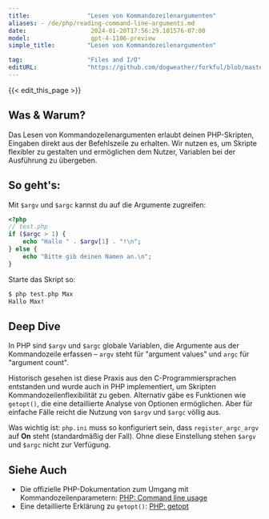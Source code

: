 ```yaml
---
title:                "Lesen von Kommandozeilenargumenten"
aliases: - /de/php/reading-command-line-arguments.md
date:                  2024-01-20T17:56:29.101576-07:00
model:                 gpt-4-1106-preview
simple_title:         "Lesen von Kommandozeilenargumenten"

tag:                  "Files and I/O"
editURL:              "https://github.com/dogweather/forkful/blob/master/content/de/php/reading-command-line-arguments.md"
---
```


{{< edit_this_page >}}

## Was & Warum?
Das Lesen von Kommandozeilenargumenten erlaubt deinen PHP-Skripten, Eingaben direkt aus der Befehlszeile zu erhalten. Wir nutzen es, um Skripte flexibler zu gestalten und ermöglichen dem Nutzer, Variablen bei der Ausführung zu übergeben.

## So geht's:
Mit `$argv` und `$argc` kannst du auf die Argumente zugreifen:

```php
<?php
// test.php
if ($argc > 1) {
    echo "Hallo " . $argv[1] . "!\n";
} else {
    echo "Bitte gib deinen Namen an.\n";
}
```

Starte das Skript so:

```bash
$ php test.php Max
Hallo Max!
```

## Deep Dive
In PHP sind `$argv` und `$argc` globale Variablen, die Argumente aus der Kommandozeile erfassen – `argv` steht für "argument values" und `argc` für "argument count". 

Historisch gesehen ist diese Praxis aus den C-Programmiersprachen entstanden und wurde auch in PHP implementiert, um Skripten Kommandozeilenflexibilität zu geben. Alternativ gäbe es Funktionen wie `getopt()`, die eine detaillierte Analyse von Optionen ermöglichen. Aber für einfache Fälle reicht die Nutzung von `$argv` und `$argc` völlig aus.

Was wichtig ist: `php.ini` muss so konfiguriert sein, dass `register_argc_argv` auf **On** steht (standardmäßig der Fall). Ohne diese Einstellung stehen `$argv` und `$argc` nicht zur Verfügung.

## Siehe Auch
- Die offizielle PHP-Dokumentation zum Umgang mit Kommandozeilenparametern: [PHP: Command line usage](https://www.php.net/manual/en/features.commandline.php)
- Eine detaillierte Erklärung zu `getopt()`: [PHP: getopt](https://www.php.net/manual/en/function.getopt.php)
